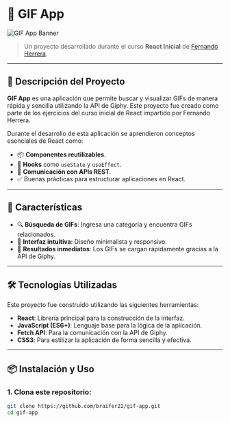 # 🎥 GIF App

![GIF App Banner](https://via.placeholder.com/800x200?text=GIF+App) <!-- Puedes reemplazar con una imagen relevante -->

> Un proyecto desarrollado durante el curso **React Inicial** de [Fernando Herrera](https://cursos.devtalles.com/courses/react-cero-experto).

---

## 📖 Descripción del Proyecto

**GIF App** es una aplicación que permite buscar y visualizar GIFs de manera rápida y sencilla utilizando la API de Giphy. Este proyecto fue creado como parte de los ejercicios del curso inicial de React impartido por Fernando Herrera. 

Durante el desarrollo de esta aplicación se aprendieron conceptos esenciales de React como:

- 📦 **Componentes reutilizables**.
- 🔄 **Hooks** como `useState` y `useEffect`.
- 🎯 **Comunicación con APIs REST**.
- ✅ Buenas prácticas para estructurar aplicaciones en React.

---

## 🚀 Características

- 🔍 **Búsqueda de GIFs**: Ingresa una categoría y encuentra GIFs relacionados.
- 🌟 **Interfaz intuitiva**: Diseño minimalista y responsivo.
- 💾 **Resultados inmediatos**: Los GIFs se cargan rápidamente gracias a la API de Giphy.

---

## 🛠️ Tecnologías Utilizadas

Este proyecto fue construido utilizando las siguientes herramientas:

- **React**: Librería principal para la construcción de la interfaz.
- **JavaScript (ES6+)**: Lenguaje base para la lógica de la aplicación.
- **Fetch API**: Para la comunicación con la API de Giphy.
- **CSS3**: Para estilizar la aplicación de forma sencilla y efectiva.

---

## 📦 Instalación y Uso

### 1. Clona este repositorio:
```bash
git clone https://github.com/braifer22/gif-app.git
cd gif-app

